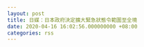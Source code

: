```yaml
---
layout: post
title: 日媒：日本政府決定擴大緊急狀態令範圍至全境
date: 2020-04-16 16:02:56.000000000 +08:00
categories: rss
---
```



